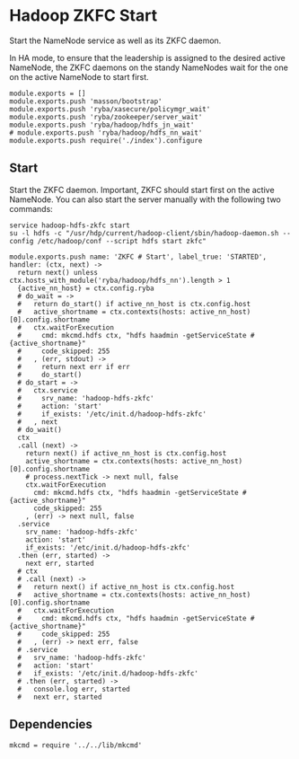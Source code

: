 
# Hadoop ZKFC Start

Start the NameNode service as well as its ZKFC daemon.

In HA mode, to ensure that the leadership is assigned to the desired active
NameNode, the ZKFC daemons on the standy NameNodes wait for the one on the
active NameNode to start first.

    module.exports = []
    module.exports.push 'masson/bootstrap'
    module.exports.push 'ryba/xasecure/policymgr_wait'
    module.exports.push 'ryba/zookeeper/server_wait'
    module.exports.push 'ryba/hadoop/hdfs_jn_wait'
    # module.exports.push 'ryba/hadoop/hdfs_nn_wait'
    module.exports.push require('./index').configure

## Start

Start the ZKFC daemon. Important, ZKFC should start first on the active
NameNode. You can also start the server manually with the following two
commands:

```
service hadoop-hdfs-zkfc start
su -l hdfs -c "/usr/hdp/current/hadoop-client/sbin/hadoop-daemon.sh --config /etc/hadoop/conf --script hdfs start zkfc"
```

    module.exports.push name: 'ZKFC # Start', label_true: 'STARTED', handler: (ctx, next) ->
      return next() unless ctx.hosts_with_module('ryba/hadoop/hdfs_nn').length > 1
      {active_nn_host} = ctx.config.ryba
      # do_wait = ->
      #   return do_start() if active_nn_host is ctx.config.host
      #   active_shortname = ctx.contexts(hosts: active_nn_host)[0].config.shortname
      #   ctx.waitForExecution
      #     cmd: mkcmd.hdfs ctx, "hdfs haadmin -getServiceState #{active_shortname}"
      #     code_skipped: 255
      #   , (err, stdout) ->
      #     return next err if err
      #     do_start()
      # do_start = ->
      #   ctx.service
      #     srv_name: 'hadoop-hdfs-zkfc'
      #     action: 'start'
      #     if_exists: '/etc/init.d/hadoop-hdfs-zkfc'
      #   , next
      # do_wait()
      ctx
      .call (next) ->
        return next() if active_nn_host is ctx.config.host
        active_shortname = ctx.contexts(hosts: active_nn_host)[0].config.shortname
        # process.nextTick -> next null, false
        ctx.waitForExecution
          cmd: mkcmd.hdfs ctx, "hdfs haadmin -getServiceState #{active_shortname}"
          code_skipped: 255
        , (err) -> next null, false
      .service
        srv_name: 'hadoop-hdfs-zkfc'
        action: 'start'
        if_exists: '/etc/init.d/hadoop-hdfs-zkfc'
      .then (err, started) ->
        next err, started
      # ctx
      # .call (next) ->
      #   return next() if active_nn_host is ctx.config.host
      #   active_shortname = ctx.contexts(hosts: active_nn_host)[0].config.shortname
      #   ctx.waitForExecution
      #     cmd: mkcmd.hdfs ctx, "hdfs haadmin -getServiceState #{active_shortname}"
      #     code_skipped: 255
      #   , (err) -> next err, false
      # .service
      #   srv_name: 'hadoop-hdfs-zkfc'
      #   action: 'start'
      #   if_exists: '/etc/init.d/hadoop-hdfs-zkfc'
      # .then (err, started) ->
      #   console.log err, started
      #   next err, started

## Dependencies

    mkcmd = require '../../lib/mkcmd'
